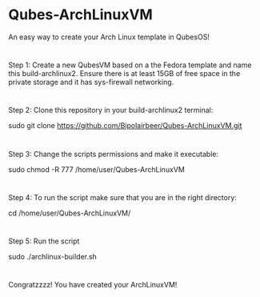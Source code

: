 # Qubes-ArchLinuxVM
An easy way to create your Arch Linux template in QubesOS!
#
#
Step 1:
Create a new QubesVM based on a the Fedora template and name this build-archlinux2. Ensure there is at least 15GB of free space in the private storage and it has sys-firewall networking.
#
#
Step 2:
Clone this repository in your build-archlinux2 terminal:

  sudo git clone https://github.com/Bipolairbeer/Qubes-ArchLinuxVM.git
#
#
Step 3:
Change the scripts permissions and make it executable:

  sudo chmod -R 777 /home/user/Qubes-ArchLinuxVM
#
#
Step 4:
To run the script make sure that you are in the right directory:
  
  cd /home/user/Qubes-ArchLinuxVM/
#
#
Step 5:
Run the script

  sudo ./archlinux-builder.sh
#
#
#
Congratzzzz! You have created your ArchLinuxVM!
